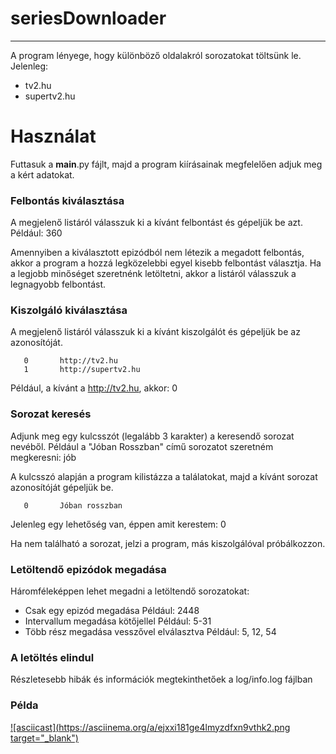 # seriesDownloader

---

A program lényege, hogy különböző oldalakról sorozatokat töltsünk le. Jelenleg:
- tv2.hu
- supertv2.hu

# Használat

Futtasuk a **main**.py fájlt, majd a program kiírásainak megfelelően adjuk meg a kért adatokat.

### Felbontás kiválasztása
A megjelenő listáról válasszuk ki a kívánt felbontást és gépeljük be azt.
Például: 360

Amennyiben a kiválasztott epizódból nem létezik a megadott felbontás, akkor a program a hozzá legközelebbi egyel kisebb felbontást választja.
Ha a legjobb minőséget szeretnénk letöltetni, akkor a listáról válasszuk a legnagyobb felbontást.


### Kiszolgáló kiválasztása
A megjelenő listáról válasszuk ki a kívánt kiszolgálót és gépeljük be az azonosítóját.

       0       http://tv2.hu
       1       http://supertv2.hu
Például, a kívánt a http://tv2.hu, akkor: 0

### Sorozat keresés
Adjunk meg egy kulcsszót (legalább 3 karakter) a keresendő sorozat nevéből.
Például a "Jóban Rosszban" című sorozatot szeretném megkeresni: jób

A kulcsszó alapján a program kilistázza a találatokat, majd a kívánt sorozat azonosítóját gépeljük be.

       0       Jóban rosszban
Jelenleg egy lehetőség van, éppen amit kerestem: 0

Ha nem található a sorozat, jelzi a program, más kiszolgálóval próbálkozzon.

### Letöltendő epizódok megadása

Háromféleképpen lehet megadni a letöltendő sorozatokat:
- Csak egy epizód megadása
Például: 2448
- Intervallum megadása kötőjellel
Például: 5-31
- Több rész megadása vesszővel elválasztva
Például: 5, 12, 54

### A letöltés elindul
Részletesebb hibák és információk megtekinthetőek a log/info.log fájlban

### Példa
[![asciicast](https://asciinema.org/a/ejxxi181ge4lmyzdfxn9vthk2.png target="_blank")](https://asciinema.org/a/ejxxi181ge4lmyzdfxn9vthk2)